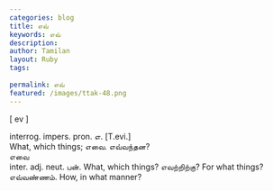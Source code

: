 ```yaml
---
categories: blog
title: எவ்
keywords: எவ்
description: 
author: Tamilan
layout: Ruby
tags: 
 
permalink: எவ்
featured: /images/ttak-48.png
---
```

  
[ ev ]  
  
interrog. impers. pron. எ. [T.evi.]  
What, which things; எவை. எவ்வந்தன?  
எவை  
inter. adj. neut. பன். What, which things? எவற்றிற்கு? For what things? எவ்வண்ணம். How, in what manner?